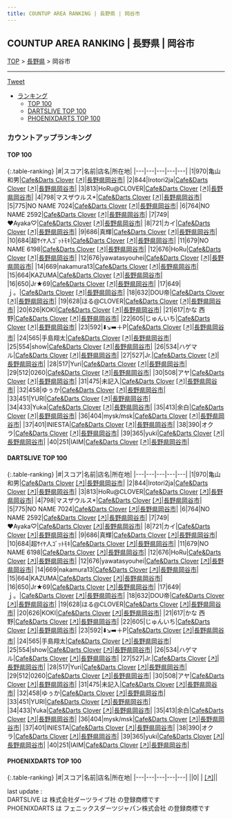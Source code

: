 ```yaml
---
title: COUNTUP AREA RANKING | 長野県 | 岡谷市
---
```

## COUNTUP AREA RANKING | 長野県 | 岡谷市

[TOP](/darts/rank/) > [長野県](/darts/rank/長野県/) > 岡谷市

___

<a href="https://twitter.com/share?ref_src=twsrc%5Etfw" data-text="COUNTUP AREA RANKING | 長野県岡谷市" class="twitter-share-button" data-hashtags="DARTSLIVE,PHOENIXDARTS,darts,ダーツ" data-show-count="false">Tweet</a>

* [ランキング](#カウントアップランキング)
    * [TOP 100](#top-100)
    * [DARTSLIVE TOP 100](#dartslive-top-100)
    * [PHOENIXDARTS TOP 100](#phoenixdarts-top-100)

### カウントアップランキング

#### TOP 100



{:.table-ranking}
|#|スコア|名前|店名|所在地|
|---|---|---|---|---|
|1|970|<span class="rank-name-dl">亀山 和男</span>|<a href="/darts/rank/shops/1f8976ec68ce69890d9b047a20a7ba1e.html">Cafe&Darts Clover</a> <a href="https://search.dartslive.com/jp/shop/1f8976ec68ce69890d9b047a20a7ba1e">[↗]</a>|<a href="/darts/rank/長野県/岡谷市">長野県岡谷市</a>|
|2|844|<span class="rank-name-dl">Irotori2ja</span>|<a href="/darts/rank/shops/1f8976ec68ce69890d9b047a20a7ba1e.html">Cafe&Darts Clover</a> <a href="https://search.dartslive.com/jp/shop/1f8976ec68ce69890d9b047a20a7ba1e">[↗]</a>|<a href="/darts/rank/長野県/岡谷市">長野県岡谷市</a>|
|3|813|<span class="rank-name-dl">HoRu@CLOVER</span>|<a href="/darts/rank/shops/1f8976ec68ce69890d9b047a20a7ba1e.html">Cafe&Darts Clover</a> <a href="https://search.dartslive.com/jp/shop/1f8976ec68ce69890d9b047a20a7ba1e">[↗]</a>|<a href="/darts/rank/長野県/岡谷市">長野県岡谷市</a>|
|4|798|<span class="rank-name-dl">マスザウルス*</span>|<a href="/darts/rank/shops/1f8976ec68ce69890d9b047a20a7ba1e.html">Cafe&Darts Clover</a> <a href="https://search.dartslive.com/jp/shop/1f8976ec68ce69890d9b047a20a7ba1e">[↗]</a>|<a href="/darts/rank/長野県/岡谷市">長野県岡谷市</a>|
|5|775|<span class="rank-name-dl">NO NAME 7024</span>|<a href="/darts/rank/shops/1f8976ec68ce69890d9b047a20a7ba1e.html">Cafe&Darts Clover</a> <a href="https://search.dartslive.com/jp/shop/1f8976ec68ce69890d9b047a20a7ba1e">[↗]</a>|<a href="/darts/rank/長野県/岡谷市">長野県岡谷市</a>|
|6|764|<span class="rank-name-dl">NO NAME 2592</span>|<a href="/darts/rank/shops/1f8976ec68ce69890d9b047a20a7ba1e.html">Cafe&Darts Clover</a> <a href="https://search.dartslive.com/jp/shop/1f8976ec68ce69890d9b047a20a7ba1e">[↗]</a>|<a href="/darts/rank/長野県/岡谷市">長野県岡谷市</a>|
|7|749|<span class="rank-name-dl">♥Ayaka♡</span>|<a href="/darts/rank/shops/1f8976ec68ce69890d9b047a20a7ba1e.html">Cafe&Darts Clover</a> <a href="https://search.dartslive.com/jp/shop/1f8976ec68ce69890d9b047a20a7ba1e">[↗]</a>|<a href="/darts/rank/長野県/岡谷市">長野県岡谷市</a>|
|8|721|<span class="rank-name-dl">カイ</span>|<a href="/darts/rank/shops/1f8976ec68ce69890d9b047a20a7ba1e.html">Cafe&Darts Clover</a> <a href="https://search.dartslive.com/jp/shop/1f8976ec68ce69890d9b047a20a7ba1e">[↗]</a>|<a href="/darts/rank/長野県/岡谷市">長野県岡谷市</a>|
|9|686|<span class="rank-name-dl">真輝</span>|<a href="/darts/rank/shops/1f8976ec68ce69890d9b047a20a7ba1e.html">Cafe&Darts Clover</a> <a href="https://search.dartslive.com/jp/shop/1f8976ec68ce69890d9b047a20a7ba1e">[↗]</a>|<a href="/darts/rank/長野県/岡谷市">長野県岡谷市</a>|
|10|684|<span class="rank-name-dl">超ｻｲﾔ人ｺﾞｯﾄﾓｷ</span>|<a href="/darts/rank/shops/1f8976ec68ce69890d9b047a20a7ba1e.html">Cafe&Darts Clover</a> <a href="https://search.dartslive.com/jp/shop/1f8976ec68ce69890d9b047a20a7ba1e">[↗]</a>|<a href="/darts/rank/長野県/岡谷市">長野県岡谷市</a>|
|11|679|<span class="rank-name-dl">NO NAME 6198</span>|<a href="/darts/rank/shops/1f8976ec68ce69890d9b047a20a7ba1e.html">Cafe&Darts Clover</a> <a href="https://search.dartslive.com/jp/shop/1f8976ec68ce69890d9b047a20a7ba1e">[↗]</a>|<a href="/darts/rank/長野県/岡谷市">長野県岡谷市</a>|
|12|676|<span class="rank-name-dl">HoRu</span>|<a href="/darts/rank/shops/1f8976ec68ce69890d9b047a20a7ba1e.html">Cafe&Darts Clover</a> <a href="https://search.dartslive.com/jp/shop/1f8976ec68ce69890d9b047a20a7ba1e">[↗]</a>|<a href="/darts/rank/長野県/岡谷市">長野県岡谷市</a>|
|12|676|<span class="rank-name-dl">yawatasyouhei</span>|<a href="/darts/rank/shops/1f8976ec68ce69890d9b047a20a7ba1e.html">Cafe&Darts Clover</a> <a href="https://search.dartslive.com/jp/shop/1f8976ec68ce69890d9b047a20a7ba1e">[↗]</a>|<a href="/darts/rank/長野県/岡谷市">長野県岡谷市</a>|
|14|669|<span class="rank-name-dl">nakamura13</span>|<a href="/darts/rank/shops/1f8976ec68ce69890d9b047a20a7ba1e.html">Cafe&Darts Clover</a> <a href="https://search.dartslive.com/jp/shop/1f8976ec68ce69890d9b047a20a7ba1e">[↗]</a>|<a href="/darts/rank/長野県/岡谷市">長野県岡谷市</a>|
|15|664|<span class="rank-name-dl">KAZUMA</span>|<a href="/darts/rank/shops/1f8976ec68ce69890d9b047a20a7ba1e.html">Cafe&Darts Clover</a> <a href="https://search.dartslive.com/jp/shop/1f8976ec68ce69890d9b047a20a7ba1e">[↗]</a>|<a href="/darts/rank/長野県/岡谷市">長野県岡谷市</a>|
|16|650|<span class="rank-name-dl">Jr★69</span>|<a href="/darts/rank/shops/1f8976ec68ce69890d9b047a20a7ba1e.html">Cafe&Darts Clover</a> <a href="https://search.dartslive.com/jp/shop/1f8976ec68ce69890d9b047a20a7ba1e">[↗]</a>|<a href="/darts/rank/長野県/岡谷市">長野県岡谷市</a>|
|17|649|<span class="rank-name-dl">ｊ。</span>|<a href="/darts/rank/shops/1f8976ec68ce69890d9b047a20a7ba1e.html">Cafe&Darts Clover</a> <a href="https://search.dartslive.com/jp/shop/1f8976ec68ce69890d9b047a20a7ba1e">[↗]</a>|<a href="/darts/rank/長野県/岡谷市">長野県岡谷市</a>|
|18|632|<span class="rank-name-dl">DOU帝</span>|<a href="/darts/rank/shops/1f8976ec68ce69890d9b047a20a7ba1e.html">Cafe&Darts Clover</a> <a href="https://search.dartslive.com/jp/shop/1f8976ec68ce69890d9b047a20a7ba1e">[↗]</a>|<a href="/darts/rank/長野県/岡谷市">長野県岡谷市</a>|
|19|628|<span class="rank-name-dl">ほる@CLOVER</span>|<a href="/darts/rank/shops/1f8976ec68ce69890d9b047a20a7ba1e.html">Cafe&Darts Clover</a> <a href="https://search.dartslive.com/jp/shop/1f8976ec68ce69890d9b047a20a7ba1e">[↗]</a>|<a href="/darts/rank/長野県/岡谷市">長野県岡谷市</a>|
|20|626|<span class="rank-name-dl">KOKI</span>|<a href="/darts/rank/shops/1f8976ec68ce69890d9b047a20a7ba1e.html">Cafe&Darts Clover</a> <a href="https://search.dartslive.com/jp/shop/1f8976ec68ce69890d9b047a20a7ba1e">[↗]</a>|<a href="/darts/rank/長野県/岡谷市">長野県岡谷市</a>|
|21|617|<span class="rank-name-dl">かな 西野</span>|<a href="/darts/rank/shops/1f8976ec68ce69890d9b047a20a7ba1e.html">Cafe&Darts Clover</a> <a href="https://search.dartslive.com/jp/shop/1f8976ec68ce69890d9b047a20a7ba1e">[↗]</a>|<a href="/darts/rank/長野県/岡谷市">長野県岡谷市</a>|
|22|605|<span class="rank-name-dl">じゅんいち</span>|<a href="/darts/rank/shops/1f8976ec68ce69890d9b047a20a7ba1e.html">Cafe&Darts Clover</a> <a href="https://search.dartslive.com/jp/shop/1f8976ec68ce69890d9b047a20a7ba1e">[↗]</a>|<a href="/darts/rank/長野県/岡谷市">長野県岡谷市</a>|
|23|592|<span class="rank-name-dl">⬇️↘️➡️＋P</span>|<a href="/darts/rank/shops/1f8976ec68ce69890d9b047a20a7ba1e.html">Cafe&Darts Clover</a> <a href="https://search.dartslive.com/jp/shop/1f8976ec68ce69890d9b047a20a7ba1e">[↗]</a>|<a href="/darts/rank/長野県/岡谷市">長野県岡谷市</a>|
|24|565|<span class="rank-name-dl">手島翔太</span>|<a href="/darts/rank/shops/1f8976ec68ce69890d9b047a20a7ba1e.html">Cafe&Darts Clover</a> <a href="https://search.dartslive.com/jp/shop/1f8976ec68ce69890d9b047a20a7ba1e">[↗]</a>|<a href="/darts/rank/長野県/岡谷市">長野県岡谷市</a>|
|25|554|<span class="rank-name-dl">show</span>|<a href="/darts/rank/shops/1f8976ec68ce69890d9b047a20a7ba1e.html">Cafe&Darts Clover</a> <a href="https://search.dartslive.com/jp/shop/1f8976ec68ce69890d9b047a20a7ba1e">[↗]</a>|<a href="/darts/rank/長野県/岡谷市">長野県岡谷市</a>|
|26|534|<span class="rank-name-dl">ハゲマル</span>|<a href="/darts/rank/shops/1f8976ec68ce69890d9b047a20a7ba1e.html">Cafe&Darts Clover</a> <a href="https://search.dartslive.com/jp/shop/1f8976ec68ce69890d9b047a20a7ba1e">[↗]</a>|<a href="/darts/rank/長野県/岡谷市">長野県岡谷市</a>|
|27|527|<span class="rank-name-dl">Jr.</span>|<a href="/darts/rank/shops/1f8976ec68ce69890d9b047a20a7ba1e.html">Cafe&Darts Clover</a> <a href="https://search.dartslive.com/jp/shop/1f8976ec68ce69890d9b047a20a7ba1e">[↗]</a>|<a href="/darts/rank/長野県/岡谷市">長野県岡谷市</a>|
|28|517|<span class="rank-name-dl">Yuri</span>|<a href="/darts/rank/shops/1f8976ec68ce69890d9b047a20a7ba1e.html">Cafe&Darts Clover</a> <a href="https://search.dartslive.com/jp/shop/1f8976ec68ce69890d9b047a20a7ba1e">[↗]</a>|<a href="/darts/rank/長野県/岡谷市">長野県岡谷市</a>|
|29|512|<span class="rank-name-dl">0260</span>|<a href="/darts/rank/shops/1f8976ec68ce69890d9b047a20a7ba1e.html">Cafe&Darts Clover</a> <a href="https://search.dartslive.com/jp/shop/1f8976ec68ce69890d9b047a20a7ba1e">[↗]</a>|<a href="/darts/rank/長野県/岡谷市">長野県岡谷市</a>|
|30|508|<span class="rank-name-dl">アヤ</span>|<a href="/darts/rank/shops/1f8976ec68ce69890d9b047a20a7ba1e.html">Cafe&Darts Clover</a> <a href="https://search.dartslive.com/jp/shop/1f8976ec68ce69890d9b047a20a7ba1e">[↗]</a>|<a href="/darts/rank/長野県/岡谷市">長野県岡谷市</a>|
|31|475|<span class="rank-name-dl">未記入</span>|<a href="/darts/rank/shops/1f8976ec68ce69890d9b047a20a7ba1e.html">Cafe&Darts Clover</a> <a href="https://search.dartslive.com/jp/shop/1f8976ec68ce69890d9b047a20a7ba1e">[↗]</a>|<a href="/darts/rank/長野県/岡谷市">長野県岡谷市</a>|
|32|458|<span class="rank-name-dl">ゆぅか</span>|<a href="/darts/rank/shops/1f8976ec68ce69890d9b047a20a7ba1e.html">Cafe&Darts Clover</a> <a href="https://search.dartslive.com/jp/shop/1f8976ec68ce69890d9b047a20a7ba1e">[↗]</a>|<a href="/darts/rank/長野県/岡谷市">長野県岡谷市</a>|
|33|451|<span class="rank-name-dl">YURI</span>|<a href="/darts/rank/shops/1f8976ec68ce69890d9b047a20a7ba1e.html">Cafe&Darts Clover</a> <a href="https://search.dartslive.com/jp/shop/1f8976ec68ce69890d9b047a20a7ba1e">[↗]</a>|<a href="/darts/rank/長野県/岡谷市">長野県岡谷市</a>|
|34|433|<span class="rank-name-dl">Yuka</span>|<a href="/darts/rank/shops/1f8976ec68ce69890d9b047a20a7ba1e.html">Cafe&Darts Clover</a> <a href="https://search.dartslive.com/jp/shop/1f8976ec68ce69890d9b047a20a7ba1e">[↗]</a>|<a href="/darts/rank/長野県/岡谷市">長野県岡谷市</a>|
|35|413|<span class="rank-name-dl">余白</span>|<a href="/darts/rank/shops/1f8976ec68ce69890d9b047a20a7ba1e.html">Cafe&Darts Clover</a> <a href="https://search.dartslive.com/jp/shop/1f8976ec68ce69890d9b047a20a7ba1e">[↗]</a>|<a href="/darts/rank/長野県/岡谷市">長野県岡谷市</a>|
|36|404|<span class="rank-name-dl">mysk/msk</span>|<a href="/darts/rank/shops/1f8976ec68ce69890d9b047a20a7ba1e.html">Cafe&Darts Clover</a> <a href="https://search.dartslive.com/jp/shop/1f8976ec68ce69890d9b047a20a7ba1e">[↗]</a>|<a href="/darts/rank/長野県/岡谷市">長野県岡谷市</a>|
|37|401|<span class="rank-name-dl">INIESTA</span>|<a href="/darts/rank/shops/1f8976ec68ce69890d9b047a20a7ba1e.html">Cafe&Darts Clover</a> <a href="https://search.dartslive.com/jp/shop/1f8976ec68ce69890d9b047a20a7ba1e">[↗]</a>|<a href="/darts/rank/長野県/岡谷市">長野県岡谷市</a>|
|38|390|<span class="rank-name-dl">オクラ</span>|<a href="/darts/rank/shops/1f8976ec68ce69890d9b047a20a7ba1e.html">Cafe&Darts Clover</a> <a href="https://search.dartslive.com/jp/shop/1f8976ec68ce69890d9b047a20a7ba1e">[↗]</a>|<a href="/darts/rank/長野県/岡谷市">長野県岡谷市</a>|
|39|365|<span class="rank-name-dl">yuki</span>|<a href="/darts/rank/shops/1f8976ec68ce69890d9b047a20a7ba1e.html">Cafe&Darts Clover</a> <a href="https://search.dartslive.com/jp/shop/1f8976ec68ce69890d9b047a20a7ba1e">[↗]</a>|<a href="/darts/rank/長野県/岡谷市">長野県岡谷市</a>|
|40|251|<span class="rank-name-dl">IAIM</span>|<a href="/darts/rank/shops/1f8976ec68ce69890d9b047a20a7ba1e.html">Cafe&Darts Clover</a> <a href="https://search.dartslive.com/jp/shop/1f8976ec68ce69890d9b047a20a7ba1e">[↗]</a>|<a href="/darts/rank/長野県/岡谷市">長野県岡谷市</a>|


#### DARTSLIVE TOP 100



{:.table-ranking}
|#|スコア|名前|店名|所在地|
|---|---|---|---|---|
|1|970|<span class="rank-name-dl">亀山 和男</span>|<a href="/darts/rank/shops/1f8976ec68ce69890d9b047a20a7ba1e.html">Cafe&Darts Clover</a> <a href="https://search.dartslive.com/jp/shop/1f8976ec68ce69890d9b047a20a7ba1e">[↗]</a>|<a href="/darts/rank/長野県/岡谷市">長野県岡谷市</a>|
|2|844|<span class="rank-name-dl">Irotori2ja</span>|<a href="/darts/rank/shops/1f8976ec68ce69890d9b047a20a7ba1e.html">Cafe&Darts Clover</a> <a href="https://search.dartslive.com/jp/shop/1f8976ec68ce69890d9b047a20a7ba1e">[↗]</a>|<a href="/darts/rank/長野県/岡谷市">長野県岡谷市</a>|
|3|813|<span class="rank-name-dl">HoRu@CLOVER</span>|<a href="/darts/rank/shops/1f8976ec68ce69890d9b047a20a7ba1e.html">Cafe&Darts Clover</a> <a href="https://search.dartslive.com/jp/shop/1f8976ec68ce69890d9b047a20a7ba1e">[↗]</a>|<a href="/darts/rank/長野県/岡谷市">長野県岡谷市</a>|
|4|798|<span class="rank-name-dl">マスザウルス*</span>|<a href="/darts/rank/shops/1f8976ec68ce69890d9b047a20a7ba1e.html">Cafe&Darts Clover</a> <a href="https://search.dartslive.com/jp/shop/1f8976ec68ce69890d9b047a20a7ba1e">[↗]</a>|<a href="/darts/rank/長野県/岡谷市">長野県岡谷市</a>|
|5|775|<span class="rank-name-dl">NO NAME 7024</span>|<a href="/darts/rank/shops/1f8976ec68ce69890d9b047a20a7ba1e.html">Cafe&Darts Clover</a> <a href="https://search.dartslive.com/jp/shop/1f8976ec68ce69890d9b047a20a7ba1e">[↗]</a>|<a href="/darts/rank/長野県/岡谷市">長野県岡谷市</a>|
|6|764|<span class="rank-name-dl">NO NAME 2592</span>|<a href="/darts/rank/shops/1f8976ec68ce69890d9b047a20a7ba1e.html">Cafe&Darts Clover</a> <a href="https://search.dartslive.com/jp/shop/1f8976ec68ce69890d9b047a20a7ba1e">[↗]</a>|<a href="/darts/rank/長野県/岡谷市">長野県岡谷市</a>|
|7|749|<span class="rank-name-dl">♥Ayaka♡</span>|<a href="/darts/rank/shops/1f8976ec68ce69890d9b047a20a7ba1e.html">Cafe&Darts Clover</a> <a href="https://search.dartslive.com/jp/shop/1f8976ec68ce69890d9b047a20a7ba1e">[↗]</a>|<a href="/darts/rank/長野県/岡谷市">長野県岡谷市</a>|
|8|721|<span class="rank-name-dl">カイ</span>|<a href="/darts/rank/shops/1f8976ec68ce69890d9b047a20a7ba1e.html">Cafe&Darts Clover</a> <a href="https://search.dartslive.com/jp/shop/1f8976ec68ce69890d9b047a20a7ba1e">[↗]</a>|<a href="/darts/rank/長野県/岡谷市">長野県岡谷市</a>|
|9|686|<span class="rank-name-dl">真輝</span>|<a href="/darts/rank/shops/1f8976ec68ce69890d9b047a20a7ba1e.html">Cafe&Darts Clover</a> <a href="https://search.dartslive.com/jp/shop/1f8976ec68ce69890d9b047a20a7ba1e">[↗]</a>|<a href="/darts/rank/長野県/岡谷市">長野県岡谷市</a>|
|10|684|<span class="rank-name-dl">超ｻｲﾔ人ｺﾞｯﾄﾓｷ</span>|<a href="/darts/rank/shops/1f8976ec68ce69890d9b047a20a7ba1e.html">Cafe&Darts Clover</a> <a href="https://search.dartslive.com/jp/shop/1f8976ec68ce69890d9b047a20a7ba1e">[↗]</a>|<a href="/darts/rank/長野県/岡谷市">長野県岡谷市</a>|
|11|679|<span class="rank-name-dl">NO NAME 6198</span>|<a href="/darts/rank/shops/1f8976ec68ce69890d9b047a20a7ba1e.html">Cafe&Darts Clover</a> <a href="https://search.dartslive.com/jp/shop/1f8976ec68ce69890d9b047a20a7ba1e">[↗]</a>|<a href="/darts/rank/長野県/岡谷市">長野県岡谷市</a>|
|12|676|<span class="rank-name-dl">HoRu</span>|<a href="/darts/rank/shops/1f8976ec68ce69890d9b047a20a7ba1e.html">Cafe&Darts Clover</a> <a href="https://search.dartslive.com/jp/shop/1f8976ec68ce69890d9b047a20a7ba1e">[↗]</a>|<a href="/darts/rank/長野県/岡谷市">長野県岡谷市</a>|
|12|676|<span class="rank-name-dl">yawatasyouhei</span>|<a href="/darts/rank/shops/1f8976ec68ce69890d9b047a20a7ba1e.html">Cafe&Darts Clover</a> <a href="https://search.dartslive.com/jp/shop/1f8976ec68ce69890d9b047a20a7ba1e">[↗]</a>|<a href="/darts/rank/長野県/岡谷市">長野県岡谷市</a>|
|14|669|<span class="rank-name-dl">nakamura13</span>|<a href="/darts/rank/shops/1f8976ec68ce69890d9b047a20a7ba1e.html">Cafe&Darts Clover</a> <a href="https://search.dartslive.com/jp/shop/1f8976ec68ce69890d9b047a20a7ba1e">[↗]</a>|<a href="/darts/rank/長野県/岡谷市">長野県岡谷市</a>|
|15|664|<span class="rank-name-dl">KAZUMA</span>|<a href="/darts/rank/shops/1f8976ec68ce69890d9b047a20a7ba1e.html">Cafe&Darts Clover</a> <a href="https://search.dartslive.com/jp/shop/1f8976ec68ce69890d9b047a20a7ba1e">[↗]</a>|<a href="/darts/rank/長野県/岡谷市">長野県岡谷市</a>|
|16|650|<span class="rank-name-dl">Jr★69</span>|<a href="/darts/rank/shops/1f8976ec68ce69890d9b047a20a7ba1e.html">Cafe&Darts Clover</a> <a href="https://search.dartslive.com/jp/shop/1f8976ec68ce69890d9b047a20a7ba1e">[↗]</a>|<a href="/darts/rank/長野県/岡谷市">長野県岡谷市</a>|
|17|649|<span class="rank-name-dl">ｊ。</span>|<a href="/darts/rank/shops/1f8976ec68ce69890d9b047a20a7ba1e.html">Cafe&Darts Clover</a> <a href="https://search.dartslive.com/jp/shop/1f8976ec68ce69890d9b047a20a7ba1e">[↗]</a>|<a href="/darts/rank/長野県/岡谷市">長野県岡谷市</a>|
|18|632|<span class="rank-name-dl">DOU帝</span>|<a href="/darts/rank/shops/1f8976ec68ce69890d9b047a20a7ba1e.html">Cafe&Darts Clover</a> <a href="https://search.dartslive.com/jp/shop/1f8976ec68ce69890d9b047a20a7ba1e">[↗]</a>|<a href="/darts/rank/長野県/岡谷市">長野県岡谷市</a>|
|19|628|<span class="rank-name-dl">ほる@CLOVER</span>|<a href="/darts/rank/shops/1f8976ec68ce69890d9b047a20a7ba1e.html">Cafe&Darts Clover</a> <a href="https://search.dartslive.com/jp/shop/1f8976ec68ce69890d9b047a20a7ba1e">[↗]</a>|<a href="/darts/rank/長野県/岡谷市">長野県岡谷市</a>|
|20|626|<span class="rank-name-dl">KOKI</span>|<a href="/darts/rank/shops/1f8976ec68ce69890d9b047a20a7ba1e.html">Cafe&Darts Clover</a> <a href="https://search.dartslive.com/jp/shop/1f8976ec68ce69890d9b047a20a7ba1e">[↗]</a>|<a href="/darts/rank/長野県/岡谷市">長野県岡谷市</a>|
|21|617|<span class="rank-name-dl">かな 西野</span>|<a href="/darts/rank/shops/1f8976ec68ce69890d9b047a20a7ba1e.html">Cafe&Darts Clover</a> <a href="https://search.dartslive.com/jp/shop/1f8976ec68ce69890d9b047a20a7ba1e">[↗]</a>|<a href="/darts/rank/長野県/岡谷市">長野県岡谷市</a>|
|22|605|<span class="rank-name-dl">じゅんいち</span>|<a href="/darts/rank/shops/1f8976ec68ce69890d9b047a20a7ba1e.html">Cafe&Darts Clover</a> <a href="https://search.dartslive.com/jp/shop/1f8976ec68ce69890d9b047a20a7ba1e">[↗]</a>|<a href="/darts/rank/長野県/岡谷市">長野県岡谷市</a>|
|23|592|<span class="rank-name-dl">⬇️↘️➡️＋P</span>|<a href="/darts/rank/shops/1f8976ec68ce69890d9b047a20a7ba1e.html">Cafe&Darts Clover</a> <a href="https://search.dartslive.com/jp/shop/1f8976ec68ce69890d9b047a20a7ba1e">[↗]</a>|<a href="/darts/rank/長野県/岡谷市">長野県岡谷市</a>|
|24|565|<span class="rank-name-dl">手島翔太</span>|<a href="/darts/rank/shops/1f8976ec68ce69890d9b047a20a7ba1e.html">Cafe&Darts Clover</a> <a href="https://search.dartslive.com/jp/shop/1f8976ec68ce69890d9b047a20a7ba1e">[↗]</a>|<a href="/darts/rank/長野県/岡谷市">長野県岡谷市</a>|
|25|554|<span class="rank-name-dl">show</span>|<a href="/darts/rank/shops/1f8976ec68ce69890d9b047a20a7ba1e.html">Cafe&Darts Clover</a> <a href="https://search.dartslive.com/jp/shop/1f8976ec68ce69890d9b047a20a7ba1e">[↗]</a>|<a href="/darts/rank/長野県/岡谷市">長野県岡谷市</a>|
|26|534|<span class="rank-name-dl">ハゲマル</span>|<a href="/darts/rank/shops/1f8976ec68ce69890d9b047a20a7ba1e.html">Cafe&Darts Clover</a> <a href="https://search.dartslive.com/jp/shop/1f8976ec68ce69890d9b047a20a7ba1e">[↗]</a>|<a href="/darts/rank/長野県/岡谷市">長野県岡谷市</a>|
|27|527|<span class="rank-name-dl">Jr.</span>|<a href="/darts/rank/shops/1f8976ec68ce69890d9b047a20a7ba1e.html">Cafe&Darts Clover</a> <a href="https://search.dartslive.com/jp/shop/1f8976ec68ce69890d9b047a20a7ba1e">[↗]</a>|<a href="/darts/rank/長野県/岡谷市">長野県岡谷市</a>|
|28|517|<span class="rank-name-dl">Yuri</span>|<a href="/darts/rank/shops/1f8976ec68ce69890d9b047a20a7ba1e.html">Cafe&Darts Clover</a> <a href="https://search.dartslive.com/jp/shop/1f8976ec68ce69890d9b047a20a7ba1e">[↗]</a>|<a href="/darts/rank/長野県/岡谷市">長野県岡谷市</a>|
|29|512|<span class="rank-name-dl">0260</span>|<a href="/darts/rank/shops/1f8976ec68ce69890d9b047a20a7ba1e.html">Cafe&Darts Clover</a> <a href="https://search.dartslive.com/jp/shop/1f8976ec68ce69890d9b047a20a7ba1e">[↗]</a>|<a href="/darts/rank/長野県/岡谷市">長野県岡谷市</a>|
|30|508|<span class="rank-name-dl">アヤ</span>|<a href="/darts/rank/shops/1f8976ec68ce69890d9b047a20a7ba1e.html">Cafe&Darts Clover</a> <a href="https://search.dartslive.com/jp/shop/1f8976ec68ce69890d9b047a20a7ba1e">[↗]</a>|<a href="/darts/rank/長野県/岡谷市">長野県岡谷市</a>|
|31|475|<span class="rank-name-dl">未記入</span>|<a href="/darts/rank/shops/1f8976ec68ce69890d9b047a20a7ba1e.html">Cafe&Darts Clover</a> <a href="https://search.dartslive.com/jp/shop/1f8976ec68ce69890d9b047a20a7ba1e">[↗]</a>|<a href="/darts/rank/長野県/岡谷市">長野県岡谷市</a>|
|32|458|<span class="rank-name-dl">ゆぅか</span>|<a href="/darts/rank/shops/1f8976ec68ce69890d9b047a20a7ba1e.html">Cafe&Darts Clover</a> <a href="https://search.dartslive.com/jp/shop/1f8976ec68ce69890d9b047a20a7ba1e">[↗]</a>|<a href="/darts/rank/長野県/岡谷市">長野県岡谷市</a>|
|33|451|<span class="rank-name-dl">YURI</span>|<a href="/darts/rank/shops/1f8976ec68ce69890d9b047a20a7ba1e.html">Cafe&Darts Clover</a> <a href="https://search.dartslive.com/jp/shop/1f8976ec68ce69890d9b047a20a7ba1e">[↗]</a>|<a href="/darts/rank/長野県/岡谷市">長野県岡谷市</a>|
|34|433|<span class="rank-name-dl">Yuka</span>|<a href="/darts/rank/shops/1f8976ec68ce69890d9b047a20a7ba1e.html">Cafe&Darts Clover</a> <a href="https://search.dartslive.com/jp/shop/1f8976ec68ce69890d9b047a20a7ba1e">[↗]</a>|<a href="/darts/rank/長野県/岡谷市">長野県岡谷市</a>|
|35|413|<span class="rank-name-dl">余白</span>|<a href="/darts/rank/shops/1f8976ec68ce69890d9b047a20a7ba1e.html">Cafe&Darts Clover</a> <a href="https://search.dartslive.com/jp/shop/1f8976ec68ce69890d9b047a20a7ba1e">[↗]</a>|<a href="/darts/rank/長野県/岡谷市">長野県岡谷市</a>|
|36|404|<span class="rank-name-dl">mysk/msk</span>|<a href="/darts/rank/shops/1f8976ec68ce69890d9b047a20a7ba1e.html">Cafe&Darts Clover</a> <a href="https://search.dartslive.com/jp/shop/1f8976ec68ce69890d9b047a20a7ba1e">[↗]</a>|<a href="/darts/rank/長野県/岡谷市">長野県岡谷市</a>|
|37|401|<span class="rank-name-dl">INIESTA</span>|<a href="/darts/rank/shops/1f8976ec68ce69890d9b047a20a7ba1e.html">Cafe&Darts Clover</a> <a href="https://search.dartslive.com/jp/shop/1f8976ec68ce69890d9b047a20a7ba1e">[↗]</a>|<a href="/darts/rank/長野県/岡谷市">長野県岡谷市</a>|
|38|390|<span class="rank-name-dl">オクラ</span>|<a href="/darts/rank/shops/1f8976ec68ce69890d9b047a20a7ba1e.html">Cafe&Darts Clover</a> <a href="https://search.dartslive.com/jp/shop/1f8976ec68ce69890d9b047a20a7ba1e">[↗]</a>|<a href="/darts/rank/長野県/岡谷市">長野県岡谷市</a>|
|39|365|<span class="rank-name-dl">yuki</span>|<a href="/darts/rank/shops/1f8976ec68ce69890d9b047a20a7ba1e.html">Cafe&Darts Clover</a> <a href="https://search.dartslive.com/jp/shop/1f8976ec68ce69890d9b047a20a7ba1e">[↗]</a>|<a href="/darts/rank/長野県/岡谷市">長野県岡谷市</a>|
|40|251|<span class="rank-name-dl">IAIM</span>|<a href="/darts/rank/shops/1f8976ec68ce69890d9b047a20a7ba1e.html">Cafe&Darts Clover</a> <a href="https://search.dartslive.com/jp/shop/1f8976ec68ce69890d9b047a20a7ba1e">[↗]</a>|<a href="/darts/rank/長野県/岡谷市">長野県岡谷市</a>|


#### PHOENIXDARTS TOP 100



{:.table-ranking}
|#|スコア|名前|店名|所在地|
|---|---|---|---|---|
||0|<span class="rank-name-dl"> </span>|<a href="/darts/rank/shops/.html"></a> <a href="">[↗]</a>|<a href="/darts/rank//"></a>|


<div class="footer border-top border-gray-light mt-5 pt-3 text-right text-gray">
    last update : <span style="font-weight: italic" id="foot_last_modified"></span><br />
    DARTSLIVE は 株式会社ダーツライブ社 の登録商標です<br />
    PHOENIXDARTS は フェニックスダーツジャパン株式会社 の登録商標です<br />
</div>

<script src="https://cdnjs.cloudflare.com/ajax/libs/jquery.tablesorter/2.31.3/js/jquery.tablesorter.min.js" integrity="sha512-qzgd5cYSZcosqpzpn7zF2ZId8f/8CHmFKZ8j7mU4OUXTNRd5g+ZHBPsgKEwoqxCtdQvExE5LprwwPAgoicguNg==" crossorigin="anonymous" referrerpolicy="no-referrer"></script>
<link rel="stylesheet" href="https://cdnjs.cloudflare.com/ajax/libs/jquery.tablesorter/2.31.3/css/theme.default.min.css" integrity="sha512-wghhOJkjQX0Lh3NSWvNKeZ0ZpNn+SPVXX1Qyc9OCaogADktxrBiBdKGDoqVUOyhStvMBmJQ8ZdMHiR3wuEq8+w==" crossorigin="anonymous" referrerpolicy="no-referrer" />
<script>
$(function() {
    $(".table-ranking").tablesorter({sortList:[[0, 0]]});
    $("#foot_last_modified").text(formatDate(new Date(document.lastModified), 'yyyy-MM-dd HH:mm:ss'));
});
</script>

<script async src="https://platform.twitter.com/widgets.js" charset="utf-8"></script>